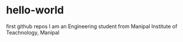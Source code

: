 # hello-world
first github repos
I am an Engineering student from Manipal Institute of Teachnology, Manipal
